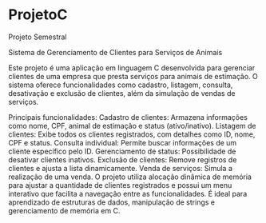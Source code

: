 # ProjetoC
 Projeto Semestral

Sistema de Gerenciamento de Clientes para Serviços de Animais

Este projeto é uma aplicação em linguagem C desenvolvida para gerenciar clientes de uma empresa que presta serviços para animais de estimação. O sistema oferece funcionalidades como cadastro, listagem, consulta, desativação e exclusão de clientes, além da simulação de vendas de serviços.

Principais funcionalidades:
Cadastro de clientes: Armazena informações como nome, CPF, animal de estimação e status (ativo/inativo).
Listagem de clientes: Exibe todos os clientes registrados, com detalhes como ID, nome, CPF e status.
Consulta individual: Permite buscar informações de um cliente específico pelo ID.
Gerenciamento de status: Possibilidade de desativar clientes inativos.
Exclusão de clientes: Remove registros de clientes e ajusta a lista dinamicamente.
Venda de serviços: Simula a realização de uma venda.
O projeto utiliza alocação dinâmica de memória para ajustar a quantidade de clientes registrados e possui um menu interativo que facilita a navegação entre as funcionalidades. É ideal para aprendizado de estruturas de dados, manipulação de strings e gerenciamento de memória em C.

